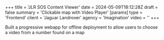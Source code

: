 +++
title = 'JLR SOS Content Viewer'
date = 2024-05-09T18:12:28Z
draft = false
summary = 'Clickable map with Video Player'
[params]
  type = 'Frontend'
  client = 'Jaguar Landrover'
  agency = 'Imagination'
  video = ''
+++

Built a progressive webapp for offline deployment to allow users to
choose a video from a number found on a map
